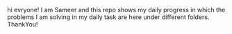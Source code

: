 hi evryone! I am Sameer and this repo shows my daily progress in which the problems I am solving in my daily task are here under different folders. ThankYou!
